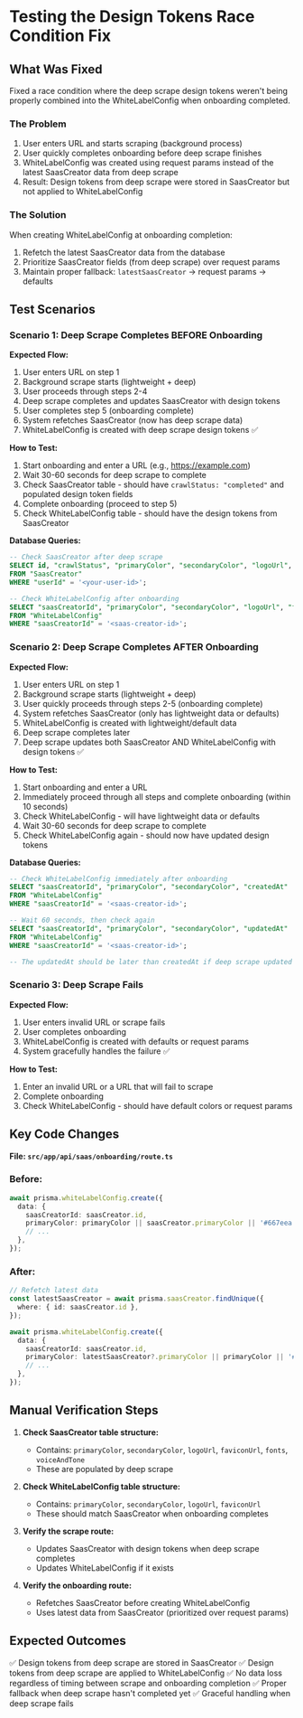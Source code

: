 # Testing the Design Tokens Race Condition Fix

## What Was Fixed

Fixed a race condition where the deep scrape design tokens weren't being properly combined into the WhiteLabelConfig when onboarding completed.

### The Problem
1. User enters URL and starts scraping (background process)
2. User quickly completes onboarding before deep scrape finishes
3. WhiteLabelConfig was created using request params instead of the latest SaasCreator data from deep scrape
4. Result: Design tokens from deep scrape were stored in SaasCreator but not applied to WhiteLabelConfig

### The Solution
When creating WhiteLabelConfig at onboarding completion:
1. Refetch the latest SaasCreator data from the database
2. Prioritize SaasCreator fields (from deep scrape) over request params
3. Maintain proper fallback: `latestSaasCreator` → request params → defaults

## Test Scenarios

### Scenario 1: Deep Scrape Completes BEFORE Onboarding
**Expected Flow:**
1. User enters URL on step 1
2. Background scrape starts (lightweight + deep)
3. User proceeds through steps 2-4
4. Deep scrape completes and updates SaasCreator with design tokens
5. User completes step 5 (onboarding complete)
6. System refetches SaasCreator (now has deep scrape data)
7. WhiteLabelConfig is created with deep scrape design tokens ✅

**How to Test:**
1. Start onboarding and enter a URL (e.g., https://example.com)
2. Wait 30-60 seconds for deep scrape to complete
3. Check SaasCreator table - should have `crawlStatus: "completed"` and populated design token fields
4. Complete onboarding (proceed to step 5)
5. Check WhiteLabelConfig table - should have the design tokens from SaasCreator

**Database Queries:**
```sql
-- Check SaasCreator after deep scrape
SELECT id, "crawlStatus", "primaryColor", "secondaryColor", "logoUrl", "faviconUrl" 
FROM "SaasCreator" 
WHERE "userId" = '<your-user-id>';

-- Check WhiteLabelConfig after onboarding
SELECT "saasCreatorId", "primaryColor", "secondaryColor", "logoUrl", "faviconUrl" 
FROM "WhiteLabelConfig" 
WHERE "saasCreatorId" = '<saas-creator-id>';
```

### Scenario 2: Deep Scrape Completes AFTER Onboarding
**Expected Flow:**
1. User enters URL on step 1
2. Background scrape starts (lightweight + deep)
3. User quickly proceeds through steps 2-5 (onboarding complete)
4. System refetches SaasCreator (only has lightweight data or defaults)
5. WhiteLabelConfig is created with lightweight/default data
6. Deep scrape completes later
7. Deep scrape updates both SaasCreator AND WhiteLabelConfig with design tokens ✅

**How to Test:**
1. Start onboarding and enter a URL
2. Immediately proceed through all steps and complete onboarding (within 10 seconds)
3. Check WhiteLabelConfig - will have lightweight data or defaults
4. Wait 30-60 seconds for deep scrape to complete
5. Check WhiteLabelConfig again - should now have updated design tokens

**Database Queries:**
```sql
-- Check WhiteLabelConfig immediately after onboarding
SELECT "saasCreatorId", "primaryColor", "secondaryColor", "createdAt" 
FROM "WhiteLabelConfig" 
WHERE "saasCreatorId" = '<saas-creator-id>';

-- Wait 60 seconds, then check again
SELECT "saasCreatorId", "primaryColor", "secondaryColor", "updatedAt" 
FROM "WhiteLabelConfig" 
WHERE "saasCreatorId" = '<saas-creator-id>';

-- The updatedAt should be later than createdAt if deep scrape updated it
```

### Scenario 3: Deep Scrape Fails
**Expected Flow:**
1. User enters invalid URL or scrape fails
2. User completes onboarding
3. WhiteLabelConfig is created with defaults or request params
4. System gracefully handles the failure ✅

**How to Test:**
1. Enter an invalid URL or a URL that will fail to scrape
2. Complete onboarding
3. Check WhiteLabelConfig - should have default colors or request params

## Key Code Changes

**File: `src/app/api/saas/onboarding/route.ts`**

### Before:
```typescript
await prisma.whiteLabelConfig.create({
  data: {
    saasCreatorId: saasCreator.id,
    primaryColor: primaryColor || saasCreator.primaryColor || '#667eea',
    // ...
  },
});
```

### After:
```typescript
// Refetch latest data
const latestSaasCreator = await prisma.saasCreator.findUnique({
  where: { id: saasCreator.id },
});

await prisma.whiteLabelConfig.create({
  data: {
    saasCreatorId: saasCreator.id,
    primaryColor: latestSaasCreator?.primaryColor || primaryColor || '#667eea',
    // ...
  },
});
```

## Manual Verification Steps

1. **Check SaasCreator table structure:**
   - Contains: `primaryColor`, `secondaryColor`, `logoUrl`, `faviconUrl`, `fonts`, `voiceAndTone`
   - These are populated by deep scrape

2. **Check WhiteLabelConfig table structure:**
   - Contains: `primaryColor`, `secondaryColor`, `logoUrl`, `faviconUrl`
   - These should match SaasCreator when onboarding completes

3. **Verify the scrape route:**
   - Updates SaasCreator with design tokens when deep scrape completes
   - Updates WhiteLabelConfig if it exists

4. **Verify the onboarding route:**
   - Refetches SaasCreator before creating WhiteLabelConfig
   - Uses latest data from SaasCreator (prioritized over request params)

## Expected Outcomes

✅ Design tokens from deep scrape are stored in SaasCreator
✅ Design tokens from deep scrape are applied to WhiteLabelConfig
✅ No data loss regardless of timing between scrape and onboarding completion
✅ Proper fallback when deep scrape hasn't completed yet
✅ Graceful handling when deep scrape fails
